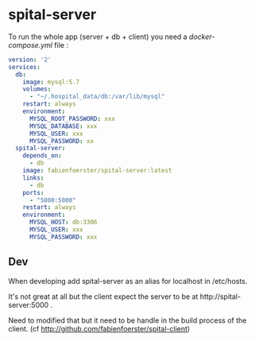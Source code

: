 # spital-server

To run the whole app (server + db + client) you need a *docker-compose.yml* file :

```yaml
version: '2'
services:
  db:
    image: mysql:5.7
    volumes:
      - "~/.hospital_data/db:/var/lib/mysql"
    restart: always
    environment:
      MYSQL_ROOT_PASSWORD: xxx
      MYSQL_DATABASE: xxx
      MYSQL_USER: xxx
      MYSQL_PASSWORD: xx
  spital-server:
    depends_on:
      - db
    image: fabienfoerster/spital-server:latest
    links:
      - db
    ports:
      - "5000:5000"
    restart: always
    environment:
      MYSQL_HOST: db:3306
      MYSQL_USER: xxx
      MYSQL_PASSWORD: xxx
```

## Dev
When developing add spital-server as an alias for localhost in /etc/hosts.

It's not great at all but the client expect the server to be at http://spital-server:5000 .

Need to modified that but it need to be handle in the build process of the client. (cf http://github.com/fabienfoerster/spital-client)
